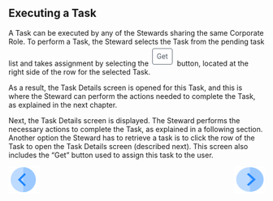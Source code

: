## Executing a Task

A Task can be executed by any of the Stewards sharing the same Corporate Role. 
To perform a Task, the Steward selects the Task from the pending task list and takes assignment by selecting the  ![image](/articles/DPM/images/Figure_44_get_icon.png) button, located at the right side of the row for the selected Task.

As a result, the Task Details screen is opened for this Task, and this is where the Steward can perform the actions needed to complete the Task, as explained in the next chapter.

Next, the Task Details screen is displayed. The Steward performs the necessary actions to complete the Task, as explained in a following section. 
Another option the Steward has to retrieve a task is to click the row of the Task to open the Task Details screen (described next). This screen also includes the “Get” button used to assign this task to the user.



[![Previous](/articles/DPM/images/Previous.png)](/articles/DPM/05_Steward_User_Interface/06_Steward_User_Interface_TasksList.md)[<img align="right" width="60" height="54" src="/articles/DPM/images/Next.png">](/articles/DPM/05_Steward_User_Interface/08_Steward_User_Interface_TaskDetails.md)
